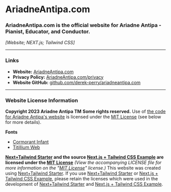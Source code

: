 # AriadneAntipa.com
### AriadneAntipa.com is the official website for Ariadne Antipa - Pianist, Educator, and Conductor.
_[Website; NEXT.js; Tailwind CSS]_

---

### Links
- **Website:** [AriadneAntipa.com](https://AriadneAntipa.com "Visit the website for Ariadne Antipa at AriadneAntipa.com")
- **Privacy Policy:** [AriadneAntipa.com/privacy](https://AriadneAntipa.com/privacy "Visit the privacy policy for Ariadne Antipa at AriadneAntipa.com/privacy")
- **Website GitHub:** [github.com/derek-perry/ariadneantipa.com](https://github.com/derek-perry/ariadneantipa.com "Visit the GitHub for Ariadne Antipa's Website at github.com/derek-perry/ariadneantipa.com")

---

### Website License Information
**Copyright 2023 Ariadne Antipa TM**
**Some rights reserved.**
Use of [the code for Ariadne Antipa's website](https://github.com/derek-perry/ariadneantipa.com "Visit the GitHub for Ariadne Antipa's Website at github.com/derek-perry/ariadneantipa.com") is licensed under the [MIT License](https://mit.edu/~amini/LICENSE.md "View the Official MIT License at mit.edu/~amini/LICENSE.md") (see below for more details).

**Fonts**
- [Cormorant Infant](https://fonts.google.com/specimen/Cormorant+Infant "View Cormorant Infant on Google Fonts")
- [Titillium Web](https://fonts.google.com/specimen/Titillium+Web "View Titillium Web on Google Fonts")

**[Next+Tailwind Starter](https://github.com/derek-perry/next-tailwind-starter "Visit the GitHub repository for this Next+Tailwind Starter at github.com/derek-perry/next-tailwind-starter") and the source [Next.js + Tailwind CSS Example](https://github.com/vercel/next.js/tree/deprecated-main/examples/with-tailwindcss "Visit the Official Next.js + Tailwind CSS Example that this Starter was Based On at github.com/vercel/next.js/tree/deprecated-main/examples/with-tailwindcss") are licensed under the [MIT License](https://mit.edu/~amini/LICENSE.md "View the Official MIT License at mit.edu/~amini/LICENSE.md")**
_(View the accompanying LICENSE file for more information on the "[MIT License](https://mit.edu/~amini/LICENSE.md "View the Official MIT License at mit.edu/~amini/LICENSE.md")" license.)_
This website was created using [Next+Tailwind Starter](https://github.com/derek-perry/next-tailwind-starter "Visit the GitHub repository for this Next+Tailwind Starter at github.com/derek-perry/next-tailwind-starter"). If you use [Next+Tailwind Starter](https://github.com/derek-perry/next-tailwind-starter "Visit the GitHub repository for this Next+Tailwind Starter at github.com/derek-perry/next-tailwind-starter") or [Next.js + Tailwind CSS Example](https://github.com/vercel/next.js/tree/deprecated-main/examples/with-tailwindcss "Visit the Official Next.js + Tailwind CSS Example that this Starter was Based On at github.com/vercel/next.js/tree/deprecated-main/examples/with-tailwindcss"), please retain the licenses which were used in the development of [Next+Tailwind Starter](https://github.com/derek-perry/next-tailwind-starter "Visit the GitHub repository for this Next+Tailwind Starter at github.com/derek-perry/next-tailwind-starter") and [Next.js + Tailwind CSS Example](https://github.com/vercel/next.js/tree/deprecated-main/examples/with-tailwindcss "Visit the Official Next.js + Tailwind CSS Example that this Starter was Based On at github.com/vercel/next.js/tree/deprecated-main/examples/with-tailwindcss").